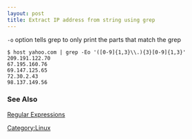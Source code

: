 ```yaml
---
layout: post 
title: Extract IP address from string using grep
---
```


`-o` option tells grep to only print the parts that match the grep

    $ host yahoo.com | grep -Eo '([0-9]{1,3}\\.){3}[0-9]{1,3}'
    209.191.122.70
    67.195.160.76
    69.147.125.65
    72.30.2.43
    98.137.149.56

### See Also

[Regular Expressions](Regular_Expressions "wikilink")

[Category:Linux](Category:Linux "wikilink")
